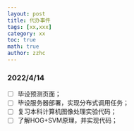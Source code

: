 ```yaml
---
layout: post
title: 代办事件 
tags: [xx,xxx]
category: xx
toc: true
math: true
author: zzhc
---
```




### 2022/4/14

- [ ] 毕设预测页面；
- [ ] 毕设服务器部署，实现分布式调用任务；
- [ ] 复习本科计算机图像处理实验代码；
- [ ] 了解HOG+SVM原理，并实现代码；
